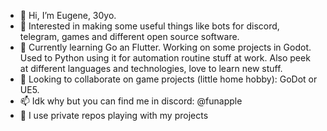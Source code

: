 - 👋 Hi, I’m Eugene, 30yo.
- 👀 Interested in making some useful things like bots for discord, telegram, games and different open source software.
- 🌱 Currently learning Go an Flutter. Working on some projects in Godot. Used to Python using it for automation routine stuff at work. Also peek at different languages and technologies, love to learn new stuff.
- 💞️ Looking to collaborate on game projects (little home hobby): GoDot or UE5.
- 📫 Idk why but you can find me in discord: @funapple
- 🔏 I use private repos playing with my projects

<!---
NaleVex/NaleVex is a ✨ special ✨ repository because its `README.md` (this file) appears on your GitHub profile.
You can click the Preview link to take a look at your changes.
--->
